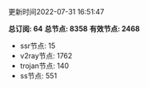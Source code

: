 更新时间2022-07-31 16:51:47

**总订阅: 64**
**总节点: 8358**
**有效节点: 2468**
- ssr节点: 15
- v2ray节点: 1762
- trojan节点: 140
- ss节点: 551
